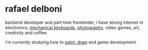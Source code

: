 # rafael delboni

backend developer and part time frontender, i have strong interest in electronics,
[mechanical keyboards](https://github.com/rafaeldelboni/buildlogs),
[photography](https://www.flickr.com/photos/rafaeldelboni), video games, art, creativity and coffee.  

i'm currently studying how to [paint, draw](instagram.com/delbonirabisca) and game development.

